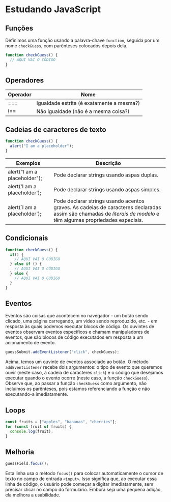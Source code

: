 # Estudando JavaScript

## Funções
Definimos uma função usando a palavra-chave `function`, seguida por um nome `checkGuess`, com parênteses colocados depois dela.
```javascript
function checkGuess() {
  // AQUI VAI O CÓDIGO
}
```

## Operadores

| Operador  | Nome                                      |
|-----------|-------------------------------------------|
| ===       | Igualdade estrita (é exatamente a mesma?) |
| !==       | Não igualdade (não é a mesma coisa?)      |

## Cadeias de caracteres de texto

```javascript
function checkGuess() {
  alert("I am a placeholder");
}
```
| Exemplos                                | Descrição                                                                                |
|-----------------------------------------|------------------------------------------------------------------------------------------|
| alert("I am a placeholder");            | Pode declarar strings usando aspas duplas.                                               |
| alert('I am a placeholder');            | Pode declarar strings usando aspas simples.                                              |
| alert(\`I am a placeholder\`);          | Pode declarar strings usando acentos graves. As cadeias de caracteres declaradas assim são chamadas de *literais de modelo* e têm algumas                                                   propriedades especiais. |

## Condicionais

```javascript
function checkGuess() {
  if() {
    // AQUI VAI O CÓDIGO
  } else if () {
    // AQUI VAI O CÓDIGO
  } else {
    // AQUI VAI O CÓDIGO
  }
}
```

## Eventos

Eventos são coisas que acontecem no navegador - um botão sendo clicado, uma página carregando, um vídeo sendo reproduzido, etc. - em resposta às quais podemos executar blocos de código. Os ouvintes de eventos observam eventos específicos e chamam manipuladores de eventos, que são blocos de código executados em resposta a um acionamento de evento.

```javascript
guessSubmit.addEventListener("click", checkGuess);
```

Acima, temos um ouvinte de eventos associado ao botão. O método `addEventListener` recebe dois argumentos: o tipo de evento que queremos ouvir (neste caso, a cadeia de caracteres `click`) e o código que desejamos executar quando o evento ocorre (neste caso, a função `checkGuess`). Observe que, ao passar a função `checkGuess` como argumento, não incluímos os parênteses, pois estamos referenciando a função e não executando-a imediatamente.

## Loops

```javascript
const fruits = ["apples", "bananas", "cherries"];
for (const fruit of fruits) {
  console.log(fruit);
}
```

## Melhoria

```javascript
guessField.focus();
```

Esta linha usa o método `focus()` para colocar automaticamente o cursor de texto no campo de entrada `<input>`. Isso significa que, ao executar essa linha de código, o usuário pode começar a digitar imediatamente, sem precisar clicar no campo do formulário. Embora seja uma pequena adição, ela melhora a usabilidade.
